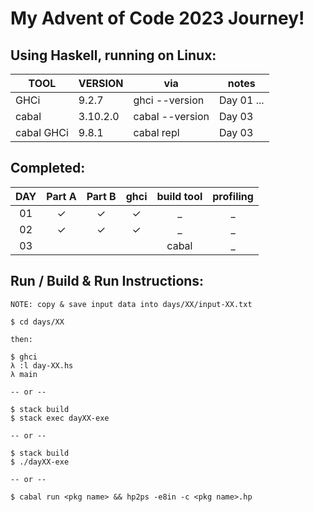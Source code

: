# My Advent of Code 2023 Journey!

## Using Haskell, running on Linux:

| TOOL       | VERSION  | via             | notes      |
| ---------- | -------- | --------------- | ---------- |
| GHCi       | 9.2.7    | ghci --version  | Day 01 ... |
| cabal      | 3.10.2.0 | cabal --version | Day 03     |
| cabal GHCi | 9.8.1    | cabal repl      | Day 03     |

## Completed: 

| DAY | Part A  | Part B  | ghci    | build tool | profiling |
| :-: | :-----: | :-----: | :-----: | :--------: | :-------: |
| 01  | &check; | &check; | &check; | _          | _         |
| 02  | &check; | &check; | &check; | _          | _         |
| 03  |         |         |         | cabal      | _         |

## Run / Build & Run Instructions:

```text
NOTE: copy & save input data into days/XX/input-XX.txt

$ cd days/XX

then:

$ ghci
λ :l day-XX.hs
λ main

-- or --

$ stack build
$ stack exec dayXX-exe

-- or --

$ stack build
$ ./dayXX-exe

-- or --

$ cabal run <pkg name> && hp2ps -e8in -c <pkg name>.hp
```
